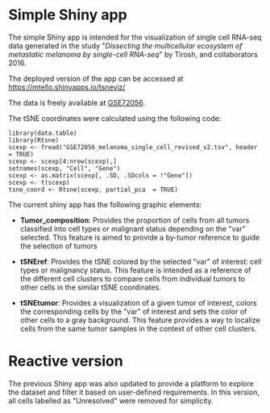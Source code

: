 # Simple Shiny app

The simple Shiny app is intended for the visualization of single cell RNA-seq data generated in the study "*Dissecting the multicellular ecosystem of metastatic melanoma by single-cell RNA-seq*" by Tirosh, and collaborators 2016.

The deployed version of the app can be accessed at <https://mtello.shinyapps.io/tsneviz/>

The data is freely available at [GSE72056](https://www.ncbi.nlm.nih.gov/geo/query/acc.cgi?acc=GSE72056).

The tSNE coordinates were calculated using the following code:

```         
library(data.table)
library(Rtsne)
scexp <- fread("GSE72056_melanoma_single_cell_revised_v2.tsv", header = TRUE)
scexp <- scexp[4:nrow(scexp),]
setnames(scexp, "Cell", "Gene")
scexp <- as.matrix(scexp[, .SD, .SDcols = !"Gene"])
scexp <- t(scexp)
tsne_coord <- Rtsne(scexp, partial_pca  = TRUE)
```

The current shiny app has the following graphic elements:

-   **Tumor_composition**: Provides the proportion of cells from all tumors classified into cell types or malignant status depending on the "var" selected. This feature is aimed to provide a by-tumor reference to guide the selection of tumors

-   **tSNEref**: Provides the tSNE colored by the selected "var" of interest: cell types or malignancy status. This feature is intended as a reference of the different cell clusters to compare cells from individual tumors to other cells in the similar tSNE coordinates.

-   **tSNEtumor**: Provides a visualization of a given tumor of interest, colors the corresponding cells by the "var" of interest and sets the color of other cells to a gray background. This feature provides a way to localize cells from the same tumor samples in the context of other cell clusters.

# Reactive version

The previous Shiny app was also updated to provide a platform to explore the dataset and filter it based on user-defined requirements. In this version, all cells labelled as "Unresolved" were removed for simplicity.
